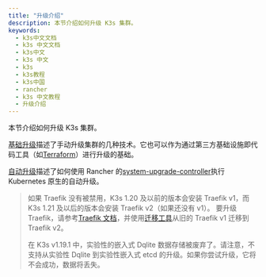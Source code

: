 ```yaml
---
title: "升级介绍"
description: 本节介绍如何升级 K3s 集群。
keywords:
  - k3s中文文档
  - k3s 中文文档
  - k3s中文
  - k3s 中文
  - k3s
  - k3s教程
  - k3s中国
  - rancher
  - k3s 中文教程
  - 升级介绍
---
```


本节介绍如何升级 K3s 集群。

[基础升级](/docs/k3s/upgrades/basic/_index)描述了手动升级集群的几种技术。它也可以作为通过第三方基础设施即代码工具（如[Terraform](https://www.terraform.io/)）进行升级的基础。

[自动升级](/docs/k3s/upgrades/automated/_index)描述了如何使用 Rancher 的[system-upgrade-controller](https://github.com/rancher/system-upgrade-controller)执行 Kubernetes 原生的自动升级。

> 如果 Traefik 没有被禁用，K3s 1.20 及以前的版本会安装 Traefik v1，而 K3s 1.21 及以后的版本会安装 Traefik v2（如果还没有 v1）。 要升级 Traefik，请参考[Traefik 文档](https://doc.traefik.io/traefik/migration/v1-to-v2/)，并使用[迁移工具](https://github.com/traefik/traefik-migration-tool)从旧的 Traefik v1 迁移到 Traefik v2。
> 
> 在 K3s v1.19.1 中，实验性的嵌入式 Dqlite 数据存储被废弃了。请注意，不支持从实验性 Dqlite 到实验性嵌入式 etcd 的升级。如果你尝试升级，它将不会成功，数据将丢失。
